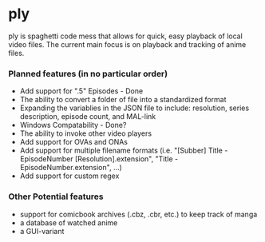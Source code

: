 # ply
ply is spaghetti code mess that allows for quick, easy playback of local video files. The current main focus is on playback and tracking of anime files.

### Planned features (in no particular order)
  * Add support for ".5" Episodes - Done
  * The ability to convert a folder of file into a standardized format
  * Expanding the variablies in the JSON file to include: resolution, series description, episode count, and MAL-link
  * Windows Compatability - Done?
  * The ability to invoke other video players
  * Add support for OVAs and ONAs
  * Add support for multiple filename formats (i.e. "[Subber] Title - EpisodeNumber [Resolution].extension", "Title - EpisodeNumber.extension", ...)
  * Add support for custom regex

### Other Potential features
  * support for comicbook archives (.cbz, .cbr, etc.) to keep track of manga
  * a database of watched anime
  * a GUI-variant
